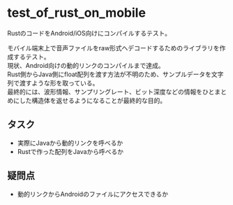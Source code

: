 # test_of_rust_on_mobile

RustのコードをAndroid/iOS向けにコンパイルするテスト。

モバイル端末上で音声ファイルをraw形式へデコードするためのライブラリを作成するテスト。  
現状、Android向けの動的リンクのコンパイルまで達成。  
Rust側からJava側にfloat配列を渡す方法が不明のため、サンプルデータを文字列で渡すような形を取っている。  
最終的には、波形情報、サンプリングレート、ビット深度などの情報をひとまとめにした構造体を返せるようになることが最終的な目的。

## タスク

- 実際にJavaから動的リンクを呼べるか
- Rustで作った配列をJavaから呼べるか

## 疑問点

- 動的リンクからAndroidのファイルにアクセスできるか
